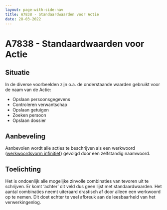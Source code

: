```yaml
---
layout: page-with-side-nav
title: A7838 - Standaardwaarden voor Actie
date: 28-03-2022
---
```


# A7838 - Standaardwaarden voor Actie

## Situatie
In de diverse voorbeelden zijn o.a. de onderstaande waarden gebruikt voor de naam van de Actie:
-	Opslaan persoonsgegevens
-	Controleren verwantschap
-	Opslaan getuigen
-	Zoeken persoon
-	Opslaan dossier

## Aanbeveling
Aanbevolen wordt alle acties te beschrijven als een werkwoord ([werkwoordsvorm infinitief](https://onzetaal.nl/taaladvies/werkwoordsvormen/)) gevolgd door een zelfstandig naamwoord. 

## Toelichting
Het is ondoenlijk alle mogelijke zinvolle combinaties van tevoren uit te schrijven. Er komt ‘achter’ dit veld dus geen lijst met standaardwaarden.
Het aantal combinaties neemt uiteraard drastisch af door alleen een werkwoord op te nemen. Dit doet echter te veel afbreuk aan de leesbaarheid van het verwerkingenlog.
